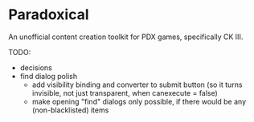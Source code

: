# Paradoxical
An unofficial content creation toolkit for PDX games, specifically CK III.

TODO:
+ decisions
+ find dialog polish
  + add visibility binding and converter to submit button (so it turns invisible, not just transparent, when canexecute = false)
  + make opening "find" dialogs only possible, if there would be any (non-blacklisted) items
